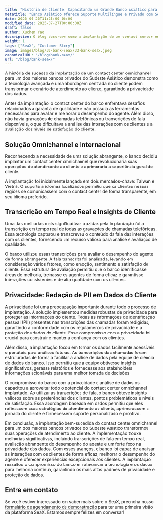 ```yaml
---
title: "História de Cliente: Capacitando um Grande Banco Asiático para Oferecer Suporte Multilíngue e Focado na Privacidade aos Clientes"
metatitle: "Banco Asiático Oferece Suporte Multilíngue e Privado com SeaX"
date: 2023-06-28T11:25:00-08:00
modified_date: 2025-07-27T00:00:00Z
draft: false
author: Xuchen Yao
description: O blog descreve como a implantação de um contact center omnichannel revolucionou o cenário de atendimento ao cliente para um grande banco privado no Sudeste Asiático, aprimorando o desempenho do agente por meio de transcrições de fala em tempo real, insights baseados em dados e medidas robustas de privacidade de dados.
weight: 1
tags: ["SeaX", "Customer Story"]
image: images/blog/33-bank-seax/33-bank-seax.jpeg
canonicalURL: "/blog/bank-seax/"
url: "/blog/bank-seax/"
---
```


A história de sucesso da implantação de um contact center omnichannel para um dos maiores bancos privados do Sudeste Asiático demonstra como a tecnologia avançada e uma abordagem centrada no cliente podem transformar o cenário de atendimento ao cliente, garantindo a privacidade dos dados.

Antes da implantação, o contact center do banco enfrentava desafios relacionados à garantia de qualidade e não possuía as ferramentas necessárias para avaliar e melhorar o desempenho do agente. Além disso, não havia gravações de chamadas telefônicas ou transcrições de fala disponíveis, o que dificultava a análise das interações com os clientes e a avaliação dos níveis de satisfação do cliente.

## Solução Omnichannel e Internacional

Reconhecendo a necessidade de uma solução abrangente, o banco decidiu implantar um contact center omnichannel que revolucionaria suas operações de atendimento ao cliente e aprimoraria a experiência geral do cliente.

A implantação foi inicialmente lançada em dois mercados-chave: Taiwan e Vietnã. O suporte a idiomas localizados permitiu que os clientes nessas regiões se comunicassem com o contact center de forma transparente, em seu idioma preferido.

## Transcrição em Tempo Real e Insights do Cliente
Uma das melhorias mais significativas trazidas pela implantação foi a transcrição em tempo real de todas as gravações de chamadas telefônicas. Essa tecnologia capturou e transcreveu o conteúdo da fala das interações com os clientes, fornecendo um recurso valioso para análise e avaliação de qualidade.

O banco utilizou essas transcrições para avaliar o desempenho do agente de forma abrangente. A fala transcrita foi analisada, levando em consideração vários fatores, como emoção, sentimento e satisfação do cliente. Essa estrutura de avaliação permitiu que o banco identificasse áreas de melhoria, treinasse os agentes de forma eficaz e garantisse interações consistentes e de alta qualidade com os clientes.

## Privacidade: Redação de PII em Dados do Cliente
A privacidade foi uma preocupação importante durante todo o processo de implantação. A solução implementou medidas robustas de privacidade para proteger as informações do cliente. Todas as informações de identificação pessoal (PII) presentes nas transcrições das chamadas foram redigidas, garantindo a conformidade com os regulamentos de privacidade e a proteção dos dados do cliente. Esse compromisso com a privacidade foi crucial para construir e manter a confiança com os clientes.

Além disso, a implantação focou em tornar os dados facilmente acessíveis e portáteis para análises futuras. As transcrições das chamadas foram estruturadas de forma a facilitar a análise de dados pela equipe de ciência de dados do banco. Isso permitiu que a equipe obtivesse insights significativos, gerasse relatórios e fornecesse aos stakeholders informações acionáveis para uma melhor tomada de decisões.

O compromisso do banco com a privacidade e análise de dados os capacitou a aproveitar todo o potencial do contact center omnichannel implantado. Ao utilizar as transcrições de fala, o banco obteve insights valiosos sobre as preferências dos clientes, pontos problemáticos e níveis de satisfação. Essa abordagem baseada em dados permitiu que eles refinassem suas estratégias de atendimento ao cliente, aprimorassem a jornada do cliente e fornecessem suporte personalizado e proativo.

Em conclusão, a implantação bem-sucedida do contact center omnichannel para um dos maiores bancos privados do Sudeste Asiático transformou suas operações de atendimento ao cliente. A implementação trouxe melhorias significativas, incluindo transcrições de fala em tempo real, avaliação abrangente do desempenho do agente e um forte foco na privacidade dos dados. Com esses avanços, o banco foi capaz de analisar as interações com os clientes de forma eficaz, melhorar o desempenho do agente e oferecer experiências excepcionais aos clientes. A implantação ressaltou o compromisso do banco em alavancar a tecnologia e os dados para melhoria contínua, garantindo os mais altos padrões de privacidade e proteção de dados.

## Entre em contato

Se você estiver interessado em saber mais sobre o SeaX, preencha nosso [formulário de agendamento de demonstração](https://meetings.hubspot.com/seasalt-ai/seasalt-meeting) para ter uma primeira visão da plataforma SeaX. Estamos sempre felizes em conversar!